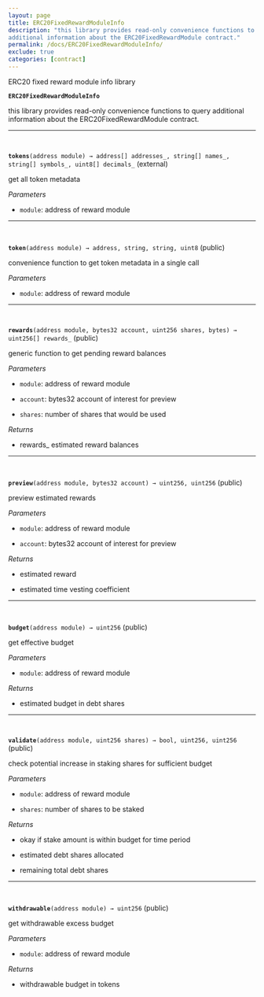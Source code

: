 ```yaml
---
layout: page
title: ERC20FixedRewardModuleInfo
description: "this library provides read-only convenience functions to query
additional information about the ERC20FixedRewardModule contract."
permalink: /docs/ERC20FixedRewardModuleInfo/
exclude: true
categories: [contract]
---
```


ERC20 fixed reward module info library



**`ERC20FixedRewardModuleInfo`**

this library provides read-only convenience functions to query
additional information about the ERC20FixedRewardModule contract.







****
<br>

**`tokens`**`(address module) → address[] addresses_, string[] names_, string[] symbols_, uint8[] decimals_` (external)

get all token metadata




*Parameters*  
- `module`: address of reward module




****
<br>

**`token`**`(address module) → address, string, string, uint8` (public)

convenience function to get token metadata in a single call




*Parameters*  
- `module`: address of reward module




****
<br>

**`rewards`**`(address module, bytes32 account, uint256 shares, bytes) → uint256[] rewards_` (public)

generic function to get pending reward balances




*Parameters*  
- `module`: address of reward module

- `account`: bytes32 account of interest for preview

- `shares`: number of shares that would be used


*Returns*  
- rewards_ estimated reward balances


****
<br>

**`preview`**`(address module, bytes32 account) → uint256, uint256` (public)

preview estimated rewards




*Parameters*  
- `module`: address of reward module

- `account`: bytes32 account of interest for preview


*Returns*  
- estimated reward

- estimated time vesting coefficient


****
<br>

**`budget`**`(address module) → uint256` (public)

get effective budget




*Parameters*  
- `module`: address of reward module


*Returns*  
- estimated budget in debt shares


****
<br>

**`validate`**`(address module, uint256 shares) → bool, uint256, uint256` (public)

check potential increase in staking shares for sufficient budget




*Parameters*  
- `module`: address of reward module

- `shares`: number of shares to be staked


*Returns*  
- okay if stake amount is within budget for time period

- estimated debt shares allocated

- remaining total debt shares


****
<br>

**`withdrawable`**`(address module) → uint256` (public)

get withdrawable excess budget




*Parameters*  
- `module`: address of reward module


*Returns*  
- withdrawable budget in tokens


